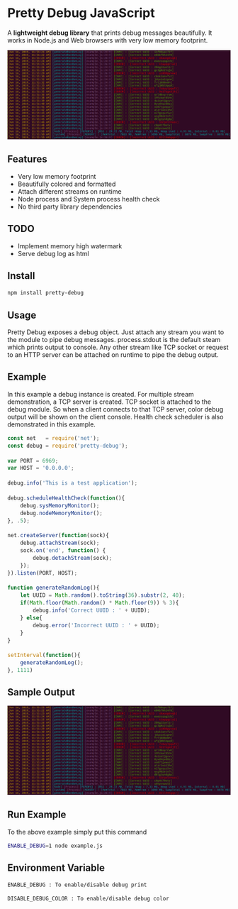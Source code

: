 # Pretty Debug JavaScript
A **lightweight debug library** that prints debug messages beautifully. It works in Node.js and Web browsers with very low memory footprint. 

<div style="text-align:center"><img src ="https://raw.githubusercontent.com/shadlyd15/PrettyDebugJS/master/images/prettyDebug.png" alt ="Sample Output"/></div>

## Features
- Very low memory footprint
- Beautifully colored and formatted
- Attach different streams on runtime
- Node process and System process health check
- No third party library dependencies

## TODO
- Implement memory high watermark
- Serve debug log as html

## Install
```bash
npm install pretty-debug
```

## Usage

Pretty Debug exposes a debug object. Just attach any stream you want to the module to pipe debug messages. process.stdout is the default steam which prints output to console. Any other stream like TCP socket or request to an HTTP server can be attached on runtime to pipe the debug output. 

## Example
In this example a debug instance is created. For multiple stream demonstration, a TCP server is created. TCP socket is attached to the debug module. So when a client connects to that TCP server, color debug output will be shown on the client console. Health check scheduler is also demonstrated in this example. 

```javascript
const net 	= require('net');
const debug = require('pretty-debug');

var PORT = 6969;
var HOST = '0.0.0.0';

debug.info('This is a test application');

debug.scheduleHealthCheck(function(){
	debug.sysMemoryMonitor();
	debug.nodeMemoryMonitor();
}, .5);

net.createServer(function(sock){
	debug.attachStream(sock);
	sock.on('end', function() {
		debug.detachStream(sock);
	}); 
}).listen(PORT, HOST);

function generateRandomLog(){
	let UUID = Math.random().toString(36).substr(2, 40);
	if(Math.floor(Math.random() * Math.floor(9)) % 3){
		debug.info('Correct UUID : ' + UUID);
	} else{
		debug.error('Incorrect UUID : ' + UUID);
	}
}

setInterval(function(){
	generateRandomLog();
}, 1111)
```
## Sample Output

<div style="text-align:center"><img src ="https://raw.githubusercontent.com/shadlyd15/PrettyDebugJS/master/images/prettyDebug.png" alt ="Sample Output"/></div>

## Run Example
To the above example simply put this command
```bash
ENABLE_DEBUG=1 node example.js
```
## Environment Variable
```bash
ENABLE_DEBUG : To enable/disable debug print
```
```bash
DISABLE_DEBUG_COLOR : To enable/disable debug color
```
